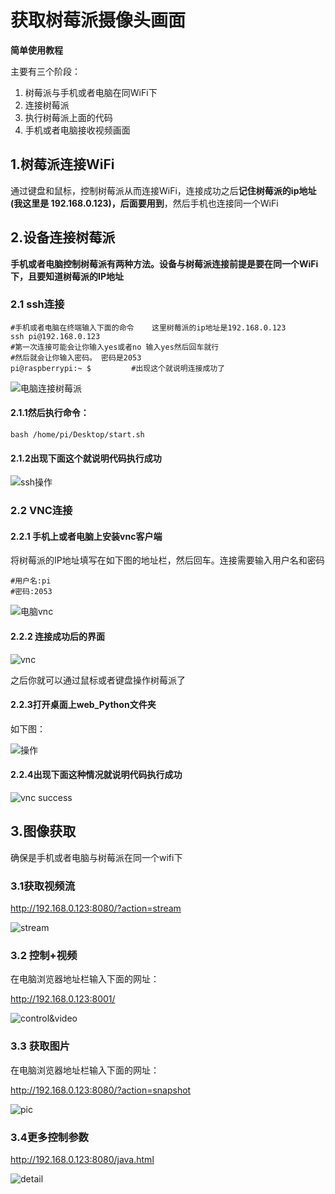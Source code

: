 # 获取树莓派摄像头画面

**简单使用教程**

<!--more-->

主要有三个阶段：

1. 树莓派与手机或者电脑在同WiFi下
2. 连接树莓派
3. 执行树莓派上面的代码
4. 手机或者电脑接收视频画面

## 1.树莓派连接WiFi

通过键盘和鼠标，控制树莓派从而连接WiFi，连接成功之后**记住树莓派的ip地址(我这里是 192.168.0.123)，后面要用到**，然后手机也连接同一个WiFi

## 2.设备连接树莓派

**手机或者电脑控制树莓派有两种方法。设备与树莓派连接前提是要在同一个WiFi下，且要知道树莓派的IP地址**

### 2.1 ssh连接

```shell
#手机或者电脑在终端输入下面的命令    这里树莓派的ip地址是192.168.0.123
ssh pi@192.168.0.123
#第一次连接可能会让你输入yes或者no 输入yes然后回车就行
#然后就会让你输入密码。 密码是2053
pi@raspberrypi:~ $         #出现这个就说明连接成功了
```

![电脑连接树莓派](https://gitee.com/Brief-rf/BlogImages/raw/master/img/image-20200926205046460.png "电脑连接树莓派")

#### 2.1.1然后执行命令：

```shell
bash /home/pi/Desktop/start.sh
```

#### 2.1.2出现下面这个就说明代码执行成功

![ssh操作](https://gitee.com/Brief-rf/BlogImages/raw/master/img/image-20200926210636199.png "ssh操作")

### 2.2 VNC连接

#### 2.2.1 手机上或者电脑上安装vnc客户端

将树莓派的IP地址填写在如下图的地址栏，然后回车。连接需要输入用户名和密码

```shell
#用户名:pi
#密码:2053
```

![电脑vnc](https://gitee.com/Brief-rf/BlogImages/raw/master/img/image-20200926205849511.png "电脑vnc")

#### 2.2.2 连接成功后的界面

![vnc](https://gitee.com/Brief-rf/BlogImages/raw/master/img/image-20200926205956222.png "vnc")

之后你就可以通过鼠标或者键盘操作树莓派了

#### 2.2.3打开桌面上web_Python文件夹

如下图：

![操作](https://gitee.com/Brief-rf/BlogImages/raw/master/img/image-20200926210410052.png "操作")

#### 2.2.4出现下面这种情况就说明代码执行成功

![vnc success](https://gitee.com/Brief-rf/BlogImages/raw/master/img/image-20200926210456685.png "vnc success")

## 3.图像获取

确保是手机或者电脑与树莓派在同一个wifi下

### 3.1获取视频流

http://192.168.0.123:8080/?action=stream 

![stream](https://gitee.com/Brief-rf/BlogImages/raw/master/img/image-20200926204922914.png "stream")

### 3.2 控制+视频

在电脑浏览器地址栏输入下面的网址：

http://192.168.0.123:8001/

![control&video](https://gitee.com/Brief-rf/BlogImages/raw/master/img/image-20200926204848627.png "control&video")



### 3.3 获取图片

在电脑浏览器地址栏输入下面的网址：

http://192.168.0.123:8080/?action=snapshot

![pic](https://gitee.com/Brief-rf/BlogImages/raw/master/img/image-20200926204938647.png "pic")

### 3.4更多控制参数

http://192.168.0.123:8080/java.html

![detail](https://gitee.com/Brief-rf/BlogImages/raw/master/img/image-20200926212211980.png "detail")









